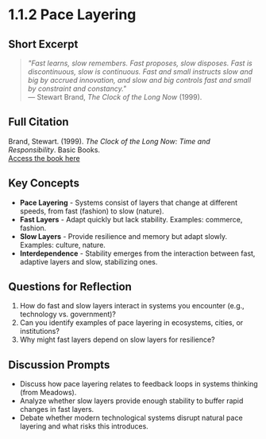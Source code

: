 # 1.1.2 Pace Layering

## Short Excerpt
> *"Fast learns, slow remembers. Fast proposes, slow disposes. Fast is discontinuous, slow is continuous. Fast and small instructs slow and big by accrued innovation, and slow and big controls fast and small by constraint and constancy."*  
> — Stewart Brand, *The Clock of the Long Now* (1999).

## Full Citation
Brand, Stewart. (1999). *The Clock of the Long Now: Time and Responsibility*. Basic Books.  
[Access the book here](https://faculty.washington.edu/rsoder/Masters%20Leadership/HonorsClockLongNow.pdf)  

## Key Concepts
- **Pace Layering** - Systems consist of layers that change at different speeds, from fast (fashion) to slow (nature).  
- **Fast Layers** - Adapt quickly but lack stability. Examples: commerce, fashion.  
- **Slow Layers** - Provide resilience and memory but adapt slowly. Examples: culture, nature.  
- **Interdependence** - Stability emerges from the interaction between fast, adaptive layers and slow, stabilizing ones.

## Questions for Reflection
1. How do fast and slow layers interact in systems you encounter (e.g., technology vs. government)?  
2. Can you identify examples of pace layering in ecosystems, cities, or institutions?  
3. Why might fast layers depend on slow layers for resilience?  

## Discussion Prompts
- Discuss how pace layering relates to feedback loops in systems thinking (from Meadows).  
- Analyze whether slow layers provide enough stability to buffer rapid changes in fast layers.  
- Debate whether modern technological systems disrupt natural pace layering and what risks this introduces.  

